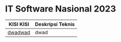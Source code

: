 # IT Software Nasional 2023
| KISI KISI | Deskripsi Teknis |
|---|---|
| [dwadwad](https://wadwad.com)  |  dwad |
